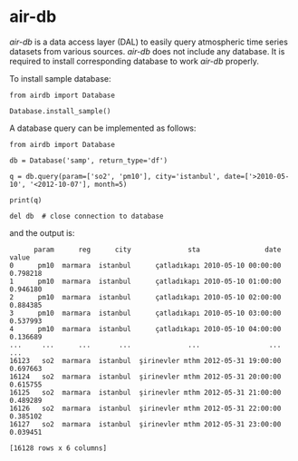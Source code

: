 # air-db

_air-db_ is a data access layer (DAL) to easily query atmospheric time series datasets from various sources. _air-db_ does not include any database. It is required to install corresponding database to work _air-db_ properly.

To install sample database:

```python3
from airdb import Database

Database.install_sample()
```

A database query can be implemented as follows:

```python3
from airdb import Database

db = Database('samp', return_type='df')

q = db.query(param=['so2', 'pm10'], city='istanbul', date=['>2010-05-10', '<2012-10-07'], month=5)

print(q)

del db  # close connection to database

```

and the output is:
```
      param      reg      city              sta                date     value
0      pm10  marmara  istanbul      çatladıkapı 2010-05-10 00:00:00  0.798218
1      pm10  marmara  istanbul      çatladıkapı 2010-05-10 01:00:00  0.946180
2      pm10  marmara  istanbul      çatladıkapı 2010-05-10 02:00:00  0.884385
3      pm10  marmara  istanbul      çatladıkapı 2010-05-10 03:00:00  0.537993
4      pm10  marmara  istanbul      çatladıkapı 2010-05-10 04:00:00  0.136689
...     ...      ...       ...              ...                 ...       ...
16123   so2  marmara  istanbul  şirinevler mthm 2012-05-31 19:00:00  0.697663
16124   so2  marmara  istanbul  şirinevler mthm 2012-05-31 20:00:00  0.615755
16125   so2  marmara  istanbul  şirinevler mthm 2012-05-31 21:00:00  0.489289
16126   so2  marmara  istanbul  şirinevler mthm 2012-05-31 22:00:00  0.385102
16127   so2  marmara  istanbul  şirinevler mthm 2012-05-31 23:00:00  0.039451

[16128 rows x 6 columns]
```
